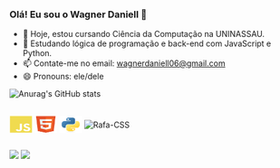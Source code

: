 ### Olá! Eu sou o Wagner Daniell 👋

- 🔭 Hoje, estou cursando Ciência da Computação na UNINASSAU.
- 🌱 Estudando lógica de programação e back-end com JavaScript e Python.
- 📫 Contate-me no email: wagnerdaniell06@gmail.com
- 😄 Pronouns: ele/dele

![Anurag's GitHub stats](https://github-readme-stats.vercel.app/api?username=WagnerDaniell&show_icons=true&theme=dark)

<div style="display: inline_block"><br>
  <img align="center" alt="Rafa-Js" height="30" width="40" src="https://raw.githubusercontent.com/devicons/devicon/master/icons/javascript/javascript-plain.svg">
  <img align="center" alt="Rafa-HTML" height="30" width="40" src="https://raw.githubusercontent.com/devicons/devicon/master/icons/html5/html5-original.svg">
  <img align="center" alt="Rafa-Python" height="30" width="40" src="https://raw.githubusercontent.com/devicons/devicon/master/icons/python/python-original.svg">
  <img align="center" alt="Rafa-CSS" height="30" width="60" src="https://img.shields.io/badge/CSS-239120?&style=for-the-badge&logo=css3&logoColor=white">
</div>
  
  ##
 
<div> 
  <a href="https://instagram.com/wagnerdaniell" target="_blank"><img src="https://img.shields.io/badge/-Instagram-%23E4405F?style=for-the-badge&logo=instagram&logoColor=white" target="_blank"></a>
  <a href="https://www.linkedin.com/in/wagner-daniel-0535122b6/" target="_blank"><img src="https://img.shields.io/badge/-LinkedIn-%230077B5?style=for-the-badge&logo=linkedin&logoColor=white" target="_blank"></a>  
</div>



